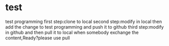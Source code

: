 # test
test programming
first step:clone to local
second step:modify in local then add the change to test programming and push it to github
third step:modify in github and then pull it to local when somebody exchange the content,Ready?please use pull
